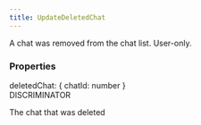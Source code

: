 ```yaml
---
title: UpdateDeletedChat
---
```


A chat was removed from the chat list. User-only.

### Properties

<div class="flex flex-col gap-3"><div><div class="flex gap-2"><div class="font-mono p" id="p_deletedChat" data-anchor><span class="font-bold">deletedChat</span><span class="opacity-50">:</span> <span class="font-mono">{ <span class="font-bold">chatId</span><span class="opacity-50">:</span> <span>number</span> }</span></div><div class="flex items-center"><div class="bg-dbt px-1.5 rounded-md select-none text-fgt text-[10px]">DISCRIMINATOR</div></div></div><div class="pl-3"><div class="no-margin">

The chat that was deleted

</div></div></div></div>

